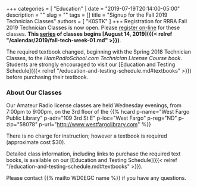 +++
categories = [ "Education" ]
date = "2019-07-19T20:14:00-05:00"
description = ""
slug = ""
tags = []
title = "Signup for the Fall 2019 Technician Classes"
authors = [ "K0STK" ]
+++
Registration for RRRA Fall 2019 Technician Classes is now open. Please
[register on-line](https://www.eventbrite.com/e/level-1technician-class-ham-radio-license-class-tickets-57836713166A)
for these classes. **This
[series](/dates/fall-2019-technician)
of classes begins
[August 14, 2019]({{< relref "/calendar/2019/fall-tech-week-01.md" >}})**.

The required textbook changed, beginning with the Spring 2018 Technician
Classes, to the *HamRadioSchool.com Technician License Course book*.
Students are strongly encouraged to visit our
[Education and Testing Schedule]({{< relref "/education-and-testing-schedule.md#textbooks" >}})
before purchasing their textbook.

<!--more-->

### About Our Classes

Our Amateur Radio license classes are
held Wednesday evenings, from 7:00pm to 9:00pm, on the 3rd floor of the 
{{% hcard p-name="West Fargo Public Library" p-adr="109 3rd St E" p-loc="West Fargo" p-reg="ND" p-zip="58078" p-url="http://www.westfargolibrary.com" %}}

There is no charge for instruction; however a textbook is required
(approximate cost $30).

Detailed class information, including links to purchase the required
text books, is available on our
[Education and Testing Schedule]({{< relref "/education-and-testing-schedule.md#textbooks" >}}).

Please contact {{% mailto WD0EGC name %}} if you have any questions.
